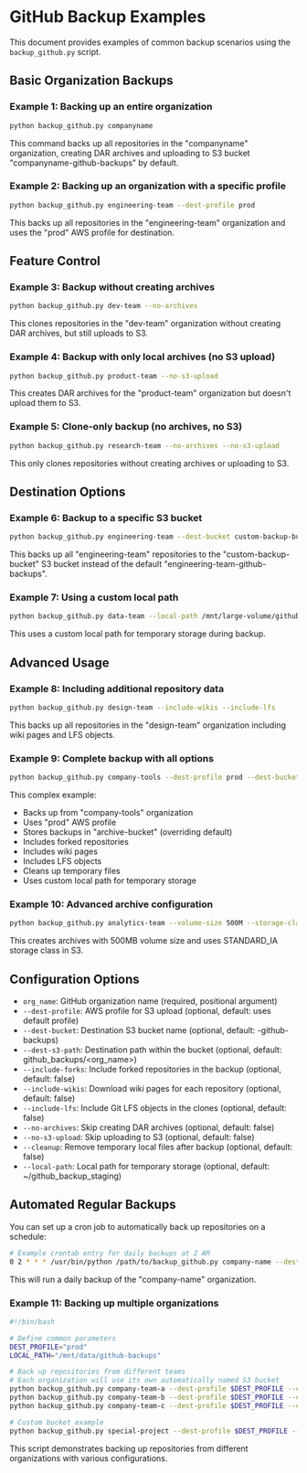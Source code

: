 # GitHub Backup Examples

This document provides examples of common backup scenarios using the `backup_github.py` script.

## Basic Organization Backups

### Example 1: Backing up an entire organization
```bash
python backup_github.py companyname
```
This command backs up all repositories in the "companyname" organization, creating DAR archives and uploading to S3 bucket "companyname-github-backups" by default.

### Example 2: Backing up an organization with a specific profile
```bash
python backup_github.py engineering-team --dest-profile prod
```
This backs up all repositories in the "engineering-team" organization and uses the "prod" AWS profile for destination.

## Feature Control

### Example 3: Backup without creating archives
```bash
python backup_github.py dev-team --no-archives
```
This clones repositories in the "dev-team" organization without creating DAR archives, but still uploads to S3.

### Example 4: Backup with only local archives (no S3 upload)
```bash
python backup_github.py product-team --no-s3-upload
```
This creates DAR archives for the "product-team" organization but doesn't upload them to S3.

### Example 5: Clone-only backup (no archives, no S3)
```bash
python backup_github.py research-team --no-archives --no-s3-upload
```
This only clones repositories without creating archives or uploading to S3.

## Destination Options

### Example 6: Backup to a specific S3 bucket
```bash
python backup_github.py engineering-team --dest-bucket custom-backup-bucket
```
This backs up all "engineering-team" repositories to the "custom-backup-bucket" S3 bucket instead of the default "engineering-team-github-backups".

### Example 7: Using a custom local path
```bash
python backup_github.py data-team --local-path /mnt/large-volume/github-backups
```
This uses a custom local path for temporary storage during backup.

## Advanced Usage

### Example 8: Including additional repository data
```bash
python backup_github.py design-team --include-wikis --include-lfs
```
This backs up all repositories in the "design-team" organization including wiki pages and LFS objects.

### Example 9: Complete backup with all options
```bash
python backup_github.py company-tools --dest-profile prod --dest-bucket archive-bucket --include-forks --include-wikis --include-lfs --cleanup --local-path /mnt/data/backups
```
This complex example:
- Backs up from "company-tools" organization
- Uses "prod" AWS profile
- Stores backups in "archive-bucket" (overriding default)
- Includes forked repositories
- Includes wiki pages
- Includes LFS objects
- Cleans up temporary files
- Uses custom local path for temporary storage

### Example 10: Advanced archive configuration
```bash
python backup_github.py analytics-team --volume-size 500M --storage-class STANDARD_IA
```
This creates archives with 500MB volume size and uses STANDARD_IA storage class in S3.

## Configuration Options

- `org_name`: GitHub organization name (required, positional argument)
- `--dest-profile`: AWS profile for S3 upload (optional, default: uses default profile)
- `--dest-bucket`: Destination S3 bucket name (optional, default: <org-name>-github-backups)
- `--dest-s3-path`: Destination path within the bucket (optional, default: github_backups/<org_name>)
- `--include-forks`: Include forked repositories in the backup (optional, default: false)
- `--include-wikis`: Download wiki pages for each repository (optional, default: false)
- `--include-lfs`: Include Git LFS objects in the clones (optional, default: false)
- `--no-archives`: Skip creating DAR archives (optional, default: false)
- `--no-s3-upload`: Skip uploading to S3 (optional, default: false)
- `--cleanup`: Remove temporary local files after backup (optional, default: false)
- `--local-path`: Local path for temporary storage (optional, default: ~/github_backup_staging)

## Automated Regular Backups

You can set up a cron job to automatically back up repositories on a schedule:

```bash
# Example crontab entry for daily backups at 2 AM
0 2 * * * /usr/bin/python /path/to/backup_github.py company-name --dest-profile prod --cleanup --local-path /mnt/data/backups >> /var/log/github-backup.log 2>&1
```

This will run a daily backup of the "company-name" organization.

### Example 11: Backing up multiple organizations
```bash
#!/bin/bash

# Define common parameters
DEST_PROFILE="prod"
LOCAL_PATH="/mnt/data/github-backups"

# Back up repositories from different teams
# Each organization will use its own automatically named S3 bucket
python backup_github.py company-team-a --dest-profile $DEST_PROFILE --cleanup --local-path $LOCAL_PATH
python backup_github.py company-team-b --dest-profile $DEST_PROFILE --cleanup --local-path $LOCAL_PATH
python backup_github.py company-team-c --dest-profile $DEST_PROFILE --cleanup --local-path $LOCAL_PATH

# Custom bucket example
python backup_github.py special-project --dest-profile $DEST_PROFILE --dest-bucket custom-archive-bucket --cleanup --local-path $LOCAL_PATH
```

This script demonstrates backing up repositories from different organizations with various configurations.